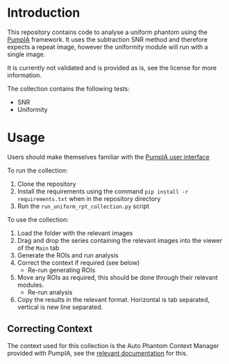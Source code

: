 # Introduction
This repository contains code to analyse a uniform phantom using the [PumpIA](https://github.com/Principle-Five/pumpia) framework.
It uses the subtraction SNR method and therefore expects a repeat image, however the uniformity module will run with a single image.

It is currently not validated and is provided as is, see the license for more information.

The collection contains the following tests:
- SNR
- Uniformity

# Usage

Users should make themselves familiar with the [PumpIA user interface](https://principle-five.github.io/pumpia/usage/user_interface.html)

To run the collection:
1. Clone the repository
2. Install the requirements using the command `pip install -r requirements.txt` when in the repository directory
3. Run the `run_uniform_rpt_collection.py` script

To use the collection:
1. Load the folder with the relevant images
2. Drag and drop the series containing the relevant images into the viewer of the `Main` tab
3. Generate the ROIs and run analysis
4. Correct the context if required (see below)
    - Re-run generating ROIs
5. Move any ROIs as required, this should be done through their relevant modules.
    - Re-run analysis
6. Copy the results in the relevant format. Horizontal is tab separated, vertical is new line separated.

## Correcting Context

The context used for this collection is the Auto Phantom Context Manager provided with PumpIA, see the [relevant documentation](https://principle-five.github.io/pumpia/usage/user_interface.html) for this.

